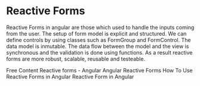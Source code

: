 # Reactive Forms

Reactive Forms in angular are those which used to handle the inputs coming from the user. The setup of form model is explicit and structured. We can define controls by using classes such as FormGroup and FormControl. The data model is inmutable.
The data flow between the model and the view is synchronous and the validation is done using functions.
As a result reactive forms are more robust, scalable, reusable and testeable. 

<ResourceGroupTitle>Free Content</ResourceGroupTitle>
<BadgeLink colorScheme='blue' badgeText='Official Documentation' href='https://angular.io/guide/reactive-forms'>Reactive forms - Angular</BadgeLink>
<BadgeLink colorScheme='yellow' badgeText='Read' href='https://www.javatpoint.com/angular-reactive-forms'>Angular Reactive Forms</BadgeLink>
<BadgeLink colorScheme='yellow' badgeText='Read' href='https://www.digitalocean.com/community/tutorials/angular-reactive-forms-introduction'>How To Use Reactive Forms in Angular</BadgeLink>
<BadgeLink badgeText='Watch' href='https://www.youtube.com/watch?v=8k4ctDmVn7w'>Reactive Form in Angular</BadgeLink>
